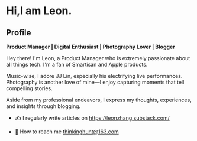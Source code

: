 # Hi,I am Leon.

## Profile
**Product Manager | Digital Enthusiast | Photography Lover | Blogger**

Hey there! I'm Leon, a Product Manager who is extremely passionate about all things tech. I'm a fan of Smartisan and Apple products.

Music-wise, I adore JJ Lin, especially his electrifying live performances. Photography is another love of mine—I enjoy capturing moments that tell compelling stories.

Aside from my professional endeavors, I express my thoughts, experiences, and insights through blogging.

- ✍️ I regularly write articles on https://leonzhang.substack.com/

- 📮 How to reach me thinkinghunt@163.com

